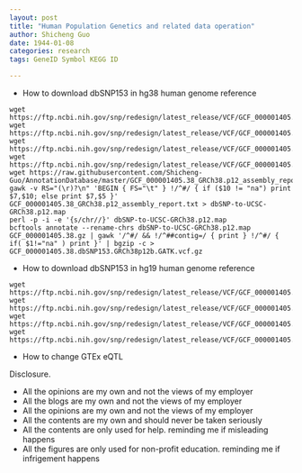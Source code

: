 ```yaml
---
layout: post
title: "Human Population Genetics and related data operation"
author: Shicheng Guo
date: 1944-01-08
categories: research
tags: GeneID Symbol KEGG ID

---
```


* How to download dbSNP153 in hg38 human genome reference
```
wget https://ftp.ncbi.nih.gov/snp/redesign/latest_release/VCF/GCF_000001405.38.gz
wget https://ftp.ncbi.nih.gov/snp/redesign/latest_release/VCF/GCF_000001405.38.gz.md5
wget https://ftp.ncbi.nih.gov/snp/redesign/latest_release/VCF/GCF_000001405.38.gz.tbi
wget https://ftp.ncbi.nih.gov/snp/redesign/latest_release/VCF/GCF_000001405.38.gz.tbi.md5
wget https://raw.githubusercontent.com/Shicheng-Guo/AnnotationDatabase/master/GCF_000001405.38_GRCh38.p12_assembly_report.txt
gawk -v RS="(\r)?\n" 'BEGIN { FS="\t" } !/^#/ { if ($10 != "na") print $7,$10; else print $7,$5 }' GCF_000001405.38_GRCh38.p12_assembly_report.txt > dbSNP-to-UCSC-GRCh38.p12.map
perl -p -i -e '{s/chr//}' dbSNP-to-UCSC-GRCh38.p12.map
bcftools annotate --rename-chrs dbSNP-to-UCSC-GRCh38.p12.map GCF_000001405.38.gz | gawk '/^#/ && !/^##contig=/ { print } !/^#/ { if( $1!="na" ) print }' | bgzip -c > GCF_000001405.38.dbSNP153.GRCh38p12b.GATK.vcf.gz
```

* How to download dbSNP153 in hg19 human genome reference
```
wget https://ftp.ncbi.nih.gov/snp/redesign/latest_release/VCF/GCF_000001405.25.gz
wget https://ftp.ncbi.nih.gov/snp/redesign/latest_release/VCF/GCF_000001405.25.gz.md5
wget https://ftp.ncbi.nih.gov/snp/redesign/latest_release/VCF/GCF_000001405.25.gz.tbi
wget https://ftp.ncbi.nih.gov/snp/redesign/latest_release/VCF/GCF_000001405.25.gz.tbi.md5
```

* How to change GTEx eQTL 


Disclosure.
* All the opinions are my own and not the views of my employer
* All the blogs are my own and not the views of my employer
* All the opinions are my own and not the views of my employer
* All the contents are my own and should never be taken seriously
* All the contents are only used for help. reminding me if misleading happens
* All the figures are only used for non-profit education. reminding me if infrigement happens


